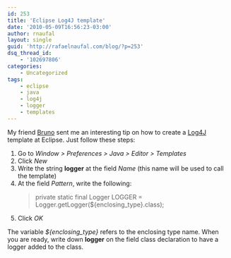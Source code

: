 ```yaml
---
id: 253
title: 'Eclipse Log4J template'
date: '2010-05-09T16:56:23-03:00'
author: rnaufal
layout: single
guid: 'http://rafaelnaufal.com/blog/?p=253'
dsq_thread_id:
    - '102697806'
categories:
    - Uncategorized
tags:
    - eclipse
    - java
    - log4j
    - logger
    - templates
---
```


My friend [Bruno](http://bpfurtado.livejournal.com) sent me an interesting tip on how to create a [Log4J](http://logging.apache.org/log4j/) template at Eclipse. Just follow these steps:

1. Go to *Window &gt; Preferences &gt; Java &gt; Editor &gt; Templates*
2. Click *New*
3. Write the string **logger** at the field *Name* (this name will be used to call the template)
4. At the field *Pattern*, write the following:  
    > private static final Logger LOGGER = Logger.getLogger(${enclosing\_type}.class);
5. Click *OK*

The variable *${enclosing\_type}* refers to the enclosing type name. When you are ready, write down **logger** on the field class declaration to have a logger added to the class.